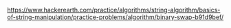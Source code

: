 https://www.hackerearth.com/practice/algorithms/string-algorithm/basics-of-string-manipulation/practice-problems/algorithm/binary-swap-b91d9bef/
